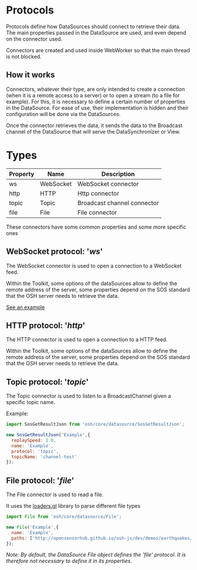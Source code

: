 # Protocols

Protocols define how DataSources should connect to retrieve their data. The main properties passed in the
 DataSource are used, and even depend on the connector used.

Connectors are created and used inside WebWorker so that the main thread is not blocked.

## How it works

Connectors, whatever their type, are only intended to create a connection (when it is a remote access to a server)
or to open a stream (to a file for example). For this, it is necessary to define a certain number of properties in the DataSource.
For ease of use, their implementation is hidden and their configuration will be done via the DataSources.

Once the connector retrieves the data, it sends the data to the Broadcast channel of the DataSource that will serve
the DataSynchronizer or View.

# Types

|Property|Name|Description|
|----|----|-------|
|ws|WebSocket|WebSocket connector|
|http|HTTP| Http connector|
|topic|Topic | Broadcast channel connector|
|file| File| File connector |

These connectors have some common properties and some more specific ones

<DocumentationLoad path="/guide/api/DataConnector.html"/>


## WebSocket protocol: '***ws***'

The WebSocket connector is used to open a connection to a WebSocket feed.

Within the Toolkit, some options of the dataSources allow to define the remote address of the server, some properties
depend on the SOS standard that the OSH server needs to retrieve the data.

[See an example](/guide/datasources/sos/swejson.html#example)

## HTTP protocol: '***http***'

The HTTP connector is used to open a connection to a HTTP feed.

Within the Toolkit, some options of the dataSources allow to define the remote address of the server, some properties
depend on the SOS standard that the OSH server needs to retrieve the data.

## Topic protocol: '***topic***'

The Topic connector is used to listen to a BroadcastChannel given a specific topic name.

Example:

```js
import SosGetResultJson from 'osh/core/datasource/SosGetResultJson';

new SosGetResultJson('Example',{
  replaySpeed: 1.0,
  name: 'Example',
  protocol: 'topic',
  topicName: 'channel-test'
});
```
## File protocol: '***file***'

The File connector is used to read a file.

It uses the [loaders.gl](https://loaders.gl/) library to parse different file types

```js
import File from 'osh/core/datasource/File';

new File('Example',{
  name: 'Example',
  paths: ['http://opensensorhub.github.io/osh-js/dev/demos/earthquakes/data/earthquakes.1.csv']
});
```
*Note: By default, the DataSource File object defines the 'file' protocol.
It is therefore not necessary to define it in its properties.*
